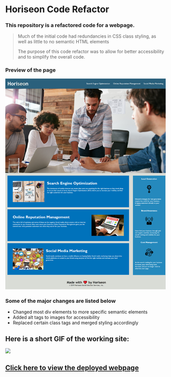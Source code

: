 # Horiseon Code Refactor

### This repository is a refactored code for a webpage.

> Much of the initial code had redundancies in CSS class styling, as well as little to no semantic HTML elements
>
> The purpose of this code refactor was to allow for better accessibility and to simplify the overall code.

### Preview of the page
![preview](Screenshot.png)

### Some of the major changes are listed below
- Changed most div elements to more specific semantic elements
- Added alt tags to images for accessibility
- Replaced certain class tags and merged styling accordingly

## Here is a short GIF of the working site:
![](Horiseon.gif)

## [Click here to view the deployed webpage](https://nathanjamis.github.io/Horiseon/)